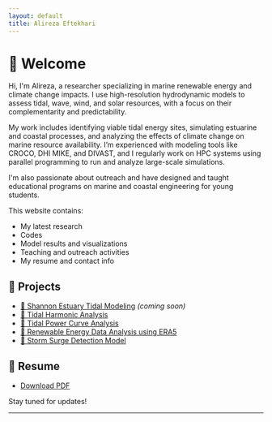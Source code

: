 ```yaml
---
layout: default
title: Alireza Eftekhari
---
```


# 👋 Welcome

Hi, I'm Alireza, a researcher specializing in marine renewable energy and climate change impacts. I use high-resolution hydrodynamic models to assess tidal, wave, wind, and solar resources, with a focus on their complementarity and predictability.

My work includes identifying viable tidal energy sites, simulating estuarine and coastal processes, and analyzing the effects of climate change on marine resource availability. I’m experienced with modeling tools like CROCO, DHI MIKE, and DIVAST, and I regularly work on HPC systems using parallel programming to run and analyze large-scale simulations.

I'm also passionate about outreach and have designed and taught educational programs on marine and coastal engineering for young students.

This website contains:
- My latest research
- Codes
- Model results and visualizations
- Teaching and outreach activities
- My resume and contact info

## 🔬 Projects
- [🌊 Shannon Estuary Tidal Modeling](#) *(coming soon)*
- [🌊 Tidal Harmonic Analysis](https://github.com/eftekhari-alireza/eftekhari-alireza.github.io/tree/main/Tidal-Harmonic-Analysis)
- [🌊 Tidal Power Curve Analysis](https://github.com/eftekhari-alireza/eftekhari-alireza.github.io/tree/main/tidal-power-curve)  
- [🌊 Renewable Energy Data Analysis using ERA5](#)
- [🌊 Storm Surge Detection Model](https://github.com/eftekhari-alireza/eftekhari-alireza.github.io/tree/main/Storm%20Surge%20Detection%20Model)  


## 📄 Resume
- [Download PDF](assets/pdf/Alireza_Eftekhari_CV.pdf) 



Stay tuned for updates!

---
